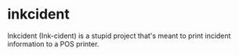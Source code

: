 # inkcident
Inkcident (Ink-cident) is a stupid project that's meant to print incident information to a POS printer.
